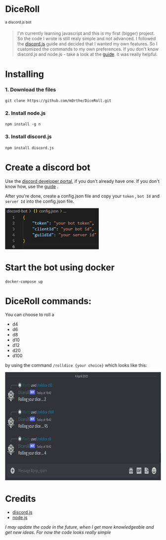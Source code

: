 # **DiceRoll** 
<sup>a discord.js bot</sup>

>I'm currently learning javascript and this is my first (bigger) project. So the code I wrote is still realy simple and not advanced.
I followed the [discord.js](https://github.com/discordjs/discord.js/) guide and decided that I wanted my own features. 
So I customized the commands to my own preferences. 
If you don't know discord.js and node.js - take a look at the [guide](https://discordjs.guide/#before-you-begin). It was really helpful.

# **Installing**

### 1. Download the files ###

`git clone https://github.com/m0rthe/DiceRoll.git`

### 2. Install node.js ###

`npm install -g n`

### 3. Install discord.js ###

`npm install discord.js`

# **Create a discord bot**

Use the [discord developer portal](https://discord.com/developers/), if you don't already have one.
If you don't know how, use the [guide](https://discordjs.guide/preparations/setting-up-a-bot-application.html#creating-your-bot/) . 

After you're done, create a config.json file and copy your `token` , `bot Id` and `server Id` into the config.json file. 

<img src="/images/config_file.png" width="303" height="133" />

# **Start the bot using docker**
`docker-compose up`

# DiceRoll commands:
You can choose to roll a 
- d4
- d6
- d8
- d10
- d12
- d20
- d100

by using the command `/rolldice {your choice}` which looks like this:

<img src="/images/preview.png" width="788" height="350" />

# Credits #
- [discord.js](https://github.com/discordjs/discord.js/)
- [node.js](https://nodejs.org/en/download/current/)

*I may update the code in the future, when I get more knowledgeable and get new ideas. For now the code looks really simple*